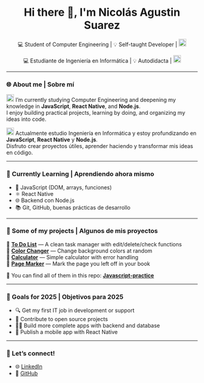 <h1 align="center">Hi there 👋, I'm Nicolás Agustin Suarez</h1>

<p align="center">
  💻 Student of Computer Engineering | 💡 Self-taught Developer | <img src="https://upload.wikimedia.org/wikipedia/commons/1/1a/Flag_of_Argentina.svg" alt="Argentina Flag" width="20" />
</p>
<p align="center">
  💻 Estudiante de Ingeniería en Informática | 💡 Autodidacta | <img src="https://upload.wikimedia.org/wikipedia/commons/1/1a/Flag_of_Argentina.svg" alt="Bandera Argentina" width="20" />
</p>

---

### 🌐 About me | Sobre mí

<img src="https://upload.wikimedia.org/wikipedia/en/a/a4/Flag_of_the_United_States.svg" alt="US Flag" width="20" /> I’m currently studying Computer Engineering and deepening my knowledge in **JavaScript**, **React Native**, and **Node.js**.  
I enjoy building practical projects, learning by doing, and organizing my ideas into code.  

<img src="https://upload.wikimedia.org/wikipedia/commons/1/1a/Flag_of_Argentina.svg" alt="Argentina Flag" width="20" /> Actualmente estudio Ingeniería en Informática y estoy profundizando en **JavaScript**, **React Native** y **Node.js**.  
Disfruto crear proyectos útiles, aprender haciendo y transformar mis ideas en código.

---

### 🧠 Currently Learning | Aprendiendo ahora mismo

- 🌱 JavaScript (DOM, arrays, funciones)
- ⚛️ React Native 
- 🌐 Backend con Node.js 
- 📚 Git, GitHub, buenas prácticas de desarrollo

---

### 📂 Some of my projects | Algunos de mis proyectos

🔹 [**To Do List**](https://niasua.github.io/Javascript-practice/toDoList/) — A clean task manager with edit/delete/check functions  
🔹 [**Color Changer**](https://niasua.github.io/Javascript-practice/colorChanger/) — Change background colors at random  
🔹 [**Calculator**](https://niasua.github.io/Javascript-practice/calculadora/) — Simple calculator with error handling  
🔹 [**Page Marker**](https://niasua.github.io/Javascript-practice/pageMarker/) — Mark the page you left off in your book  

📁 You can find all of them in this repo: [**Javascript-practice**](https://github.com/niasua/Javascript-practice)

---

### 🚀 Goals for 2025 | Objetivos para 2025

- 🔍 Get my first IT job in development or support
- 🧩 Contribute to open source projects
- 👨‍💻 Build more complete apps with backend and database
- 📱 Publish a mobile app with React Native

---

### 🤝 Let’s connect!

- 🌐 [LinkedIn](https://www.linkedin.com/in/nicol%C3%A1s-suarez-a055a3283/)
- 🐙 [GitHub](https://github.com/niasua)
